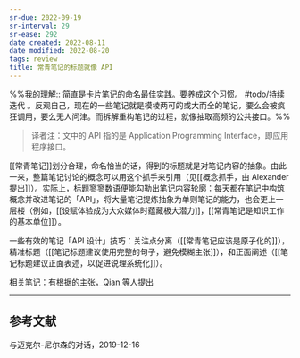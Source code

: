 ```yaml
---
sr-due: 2022-09-19
sr-interval: 29
sr-ease: 292
date created: 2022-08-11
date modified: 2022-08-20
tags: review
title: 常青笔记的标题就像 API
---
```


%%我的理解:: 简直是卡片笔记的命名最佳实践。要养成这个习惯。 #todo/持续迭代 。反观自己，现在的一些笔记就是模棱两可的或大而全的笔记，要么会被疯狂调用，要么无人问津。而拆解重构笔记的过程，就像抽取高频的公共接口。%%

> 译者注：文中的 API 指的是 Application Programming Interface，即应用程序接口。

[[常青笔记]]划分合理，命名恰当的话，得到的标题就是对笔记内容的抽象。由此一来，整篇笔记讨论的概念可以用这个抓手来引用（见[[概念抓手，由 Alexander 提出]]）。实际上，标题寥寥数语便能勾勒出笔记内容轮廓：每天都在笔记中构筑概念并改进笔记的「API」，将大量笔记提炼抽象为单则笔记的能力，也会更上一层楼（例如，[[设赋体验成为大众媒体时蕴藏极大潜力]]，[[常青笔记是知识工作的基本单位]]）。

一些有效的笔记「API 设计」技巧：关注点分离（[[常青笔记应该是原子化的]]），精准标题（[[笔记标题建议使用完整的句子，避免模糊主张]]），和正面阐述（[[笔记标题建议正面表述，以促进说理系统化]]）。

相关笔记：[有根据的主张，Qian 等人提出](https://notes.andymatuschak.org/z8D1DJ4663xTUx2P3ztA8hM5FsmtbYmgRfPnC)

___

## 参考文献

与迈克尔-尼尔森的对话，2019-12-16
